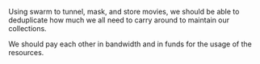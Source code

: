 Using swarm to tunnel, mask, and store movies, we should be able to deduplicate how much we all need to carry around to maintain our collections.

We should pay each other in bandwidth and in funds for the usage of the resources.
